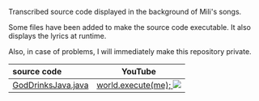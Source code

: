 Transcribed source code displayed in the background of Mili's songs.

Some files have been added to make the source code executable.
It also displays the lyrics at runtime.

Also, in case of problems, I will immediately make this repository private.

| source code                                                |                                                      YouTube                                                       |
|:-----------------------------------------------------------|:------------------------------------------------------------------------------------------------------------------:|
| [GodDrinksJava.java](src/goddrinksjava/GodDrinksJava.java) | [world.execute(me); ![](http://img.youtube.com/vi/ESx_hy1n7HA/0.jpg)](https://www.youtube.com/watch?v=ESx_hy1n7HA) |
